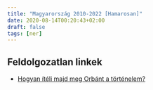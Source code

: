 ```yaml
---
title: "Magyarország 2010-2022 [Hamarosan]"
date: 2020-08-14T00:20:43+02:00
draft: false
tags: [ner]
---
```


## Feldolgozatlan linkek

- [Hogyan ítéli majd meg Orbánt a történelem?](https://index.hu/belfold/2018/valasztas/2018/04/06/hogyan_iteli_majd_meg_orbant_a_tortenelem/)
